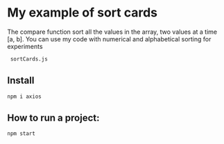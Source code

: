 # My example of sort cards

The compare function sort all the values in the array, two values at a time [a, b]. You can use my code with numerical and alphabetical sorting for experiments

```bash 
 sortCards.js
```
## Install

```bash
npm i axios
```
## How to run a project: 

```bash
npm start
```